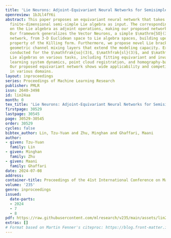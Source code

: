 ```yaml
---
title: 'Lie Neurons: Adjoint-Equivariant Neural Networks for Semisimple Lie Algebras'
openreview: 1bJLl4fY6i
abstract: This paper proposes an equivariant neural network that takes data in any
  finite-dimensional semi-simple Lie algebra as input. The corresponding group acts
  on the Lie algebra as adjoint operations, making our proposed network adjoint-equivariant.
  Our framework generalizes the Vector Neurons, a simple $\mathrm{SO}(3)$-equivariant
  network, from 3-D Euclidean space to Lie algebra spaces, building upon the invariance
  property of the Killing form. Furthermore, we propose novel Lie bracket layers and
  geometric channel mixing layers that extend the modeling capacity. Experiments are
  conducted for the $\mathfrak{so}(3)$, $\mathfrak{sl}(3)$, and $\mathfrak{sp}(4)$
  Lie algebras on various tasks, including fitting equivariant and invariant functions,
  learning system dynamics, point cloud registration, and homography-based shape classification.
  Our proposed equivariant network shows wide applicability and competitive performance
  in various domains.
layout: inproceedings
series: Proceedings of Machine Learning Research
publisher: PMLR
issn: 2640-3498
id: lin24aa
month: 0
tex_title: 'Lie Neurons: Adjoint-Equivariant Neural Networks for Semisimple Lie Algebras'
firstpage: 30529
lastpage: 30545
page: 30529-30545
order: 30529
cycles: false
bibtex_author: Lin, Tzu-Yuan and Zhu, Minghan and Ghaffari, Maani
author:
- given: Tzu-Yuan
  family: Lin
- given: Minghan
  family: Zhu
- given: Maani
  family: Ghaffari
date: 2024-07-08
address:
container-title: Proceedings of the 41st International Conference on Machine Learning
volume: '235'
genre: inproceedings
issued:
  date-parts:
  - 2024
  - 7
  - 8
pdf: https://raw.githubusercontent.com/mlresearch/v235/main/assets/lin24aa/lin24aa.pdf
extras: []
# Format based on Martin Fenner's citeproc: https://blog.front-matter.io/posts/citeproc-yaml-for-bibliographies/
---
```


